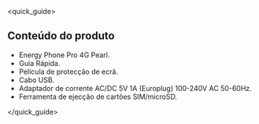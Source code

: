 <quick_guide>
## Conteúdo do produto

*	Energy Phone Pro 4G Pearl.
*	Guia Rápida.
*	Película de protecção de ecrã.
*	Cabo USB.
*	Adaptador de corrente AC/DC 5V 1A (Europlug) 100-240V AC 50-60Hz.
*	Ferramenta de ejecção de cartões SIM/microSD.

</quick_guide>
